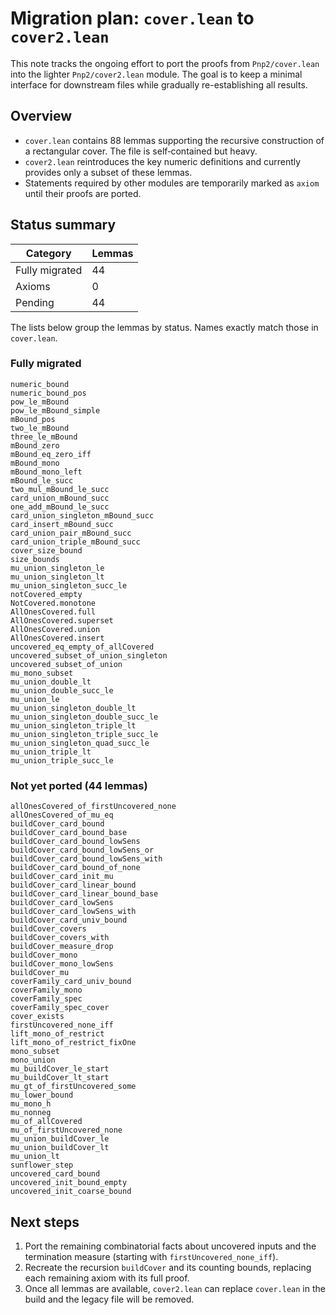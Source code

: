 # Migration plan: `cover.lean` to `cover2.lean`

This note tracks the ongoing effort to port the proofs from `Pnp2/cover.lean`
into the lighter `Pnp2/cover2.lean` module.  The goal is to keep a minimal
interface for downstream files while gradually re-establishing all results.

## Overview

* `cover.lean` contains 88 lemmas supporting the recursive construction of a
  rectangular cover.  The file is self‑contained but heavy.
* `cover2.lean` reintroduces the key numeric definitions and currently provides
  only a subset of these lemmas.
* Statements required by other modules are temporarily marked as `axiom` until
their proofs are ported.

## Status summary

| Category | Lemmas |
|---------|--------|
| Fully migrated | 44 |
| Axioms | 0 |
| Pending | 44 |

The lists below group the lemmas by status.  Names exactly match those in
`cover.lean`.

### Fully migrated

```
numeric_bound
numeric_bound_pos
pow_le_mBound
pow_le_mBound_simple
mBound_pos
two_le_mBound
three_le_mBound
mBound_zero
mBound_eq_zero_iff
mBound_mono
mBound_mono_left
mBound_le_succ
two_mul_mBound_le_succ
card_union_mBound_succ
one_add_mBound_le_succ
card_union_singleton_mBound_succ
card_insert_mBound_succ
card_union_pair_mBound_succ
card_union_triple_mBound_succ
cover_size_bound
size_bounds
mu_union_singleton_le
mu_union_singleton_lt
mu_union_singleton_succ_le
notCovered_empty
NotCovered.monotone
AllOnesCovered.full
AllOnesCovered.superset
AllOnesCovered.union
AllOnesCovered.insert
uncovered_eq_empty_of_allCovered
uncovered_subset_of_union_singleton
uncovered_subset_of_union
mu_mono_subset
mu_union_double_lt
mu_union_double_succ_le
mu_union_le
mu_union_singleton_double_lt
mu_union_singleton_double_succ_le
mu_union_singleton_triple_lt
mu_union_singleton_triple_succ_le
mu_union_singleton_quad_succ_le
mu_union_triple_lt
mu_union_triple_succ_le
```

### Not yet ported (44 lemmas)

```
allOnesCovered_of_firstUncovered_none
allOnesCovered_of_mu_eq
buildCover_card_bound
buildCover_card_bound_base
buildCover_card_bound_lowSens
buildCover_card_bound_lowSens_or
buildCover_card_bound_lowSens_with
buildCover_card_bound_of_none
buildCover_card_init_mu
buildCover_card_linear_bound
buildCover_card_linear_bound_base
buildCover_card_lowSens
buildCover_card_lowSens_with
buildCover_card_univ_bound
buildCover_covers
buildCover_covers_with
buildCover_measure_drop
buildCover_mono
buildCover_mono_lowSens
buildCover_mu
coverFamily_card_univ_bound
coverFamily_mono
coverFamily_spec
coverFamily_spec_cover
cover_exists
firstUncovered_none_iff
lift_mono_of_restrict
lift_mono_of_restrict_fixOne
mono_subset
mono_union
mu_buildCover_le_start
mu_buildCover_lt_start
mu_gt_of_firstUncovered_some
mu_lower_bound
mu_mono_h
mu_nonneg
mu_of_allCovered
mu_of_firstUncovered_none
mu_union_buildCover_le
mu_union_buildCover_lt
mu_union_lt
sunflower_step
uncovered_card_bound
uncovered_init_bound_empty
uncovered_init_coarse_bound
```

## Next steps

1. Port the remaining combinatorial facts about uncovered inputs and the
   termination measure (starting with `firstUncovered_none_iff`).
2. Recreate the recursion `buildCover` and its counting bounds,
   replacing each remaining axiom with its full proof.
3. Once all lemmas are available, `cover2.lean` can replace `cover.lean` in the
   build and the legacy file will be removed.
